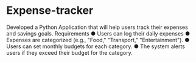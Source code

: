 # Expense-tracker
Developed a Python Application that will help users track their expenses and savings goals. Requirements ● Users can log their daily expenses ● Expenses are categorized (e.g., "Food," "Transport," "Entertainment"). ● Users can set monthly budgets for each category. ● The system alerts users if they exceed their budget for the category.

